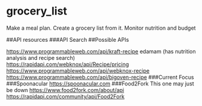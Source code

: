 # grocery_list

Make a meal plan. Create a grocery list from it. Monitor nutrition and budget

##API resources
###API Search
##Possible APIs

https://www.programmableweb.com/api/kraft-recipe
edamam (has nutrition analysis and recipe search)
https://rapidapi.com/webknox/api/Recipe/pricing
https://www.programmableweb.com/api/webknox-recipe
https://www.programmableweb.com/api/bigoven-recipe
###Current Focus
###Spoonacular
https://spoonacular.com
###Food2Fork
This one may just be down
https://www.food2fork.com/about/api
https://rapidapi.com/community/api/Food2Fork
